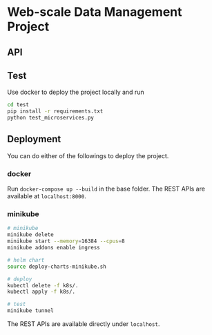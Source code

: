 # Web-scale Data Management Project

## API


## Test
Use docker to deploy the project locally and run
```bash
cd test
pip install -r requirements.txt
python test_microservices.py
```


## Deployment
You can do either of the followings to deploy the project.

### docker
Run `docker-compose up --build` in the base folder. The REST APIs are available at `localhost:8000`.

### minikube
```bash
# minikube
minikube delete
minikube start --memory=16384 --cpus=8
minikube addons enable ingress

# helm chart
source deploy-charts-minikube.sh

# deploy
kubectl delete -f k8s/.
kubectl apply -f k8s/.

# test
minikube tunnel
```

The REST APIs are available directly under `localhost`.
